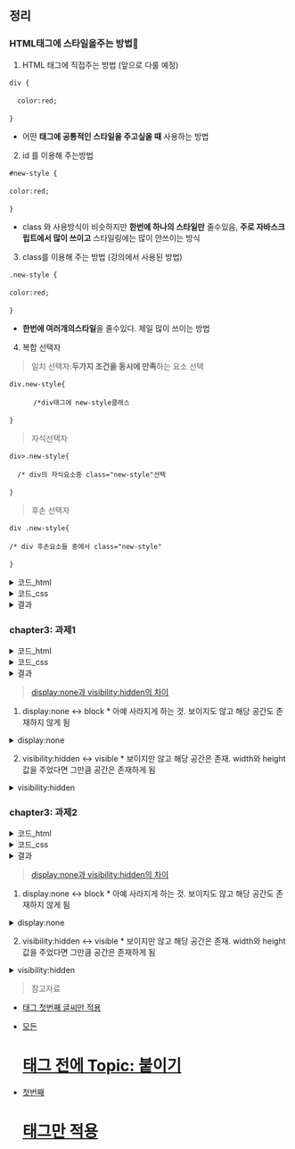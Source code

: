 ## 정리
### HTML태그에 스타일을주는 방법🔗

1. HTML 태그에 직접주는 방법 (앞으로 다룰 예정)
```
div {

  color:red;

}
```

* 어떤 **태그에 공통적인 스타일을 주고싶을 때** 사용하는 방법 

2. id 를 이용해 주는방법

```
#new-style {

color:red;

}
```

* class 와 사용방식이 비슷하지만 **한번에 하나의 스타일만** 줄수있음, **주로 자바스크립트에서 많이 쓰이고** 스타일링에는 많이 안쓰이는 방식

3. class를 이용해 주는 방법 (강의에서 사용된 방법)

```
.new-style {

color:red;

}
```

* **한번에 여러개의스타일**을 줄수있다. 제일 많이 쓰이는 방법 


4. 복합 선택자

> 일치 선택자:**두가지 조건을 동시에 만족**하는 요소 선택 

```
div.new-style{

      /*div태그에 new-style클래스

}
```

> 자식선택자

```
div>.new-style{

  /* div의 자식요소중 class="new-style"선택

}
```

> 후손 선택자

```
div .new-style{

/* div 후손요소들 중에서 class="new-style"

}
```

  <details>
    <summary>코드_html</summary>
    
    <!DOCTYPE html>
    <html lang="en">
    <head>
      <meta charset="UTF-8">
      <meta name="viewport" content="width=device-width, initial-scale=1.0">
      <title>Document</title>
      <link href="/chapter3/css/style.css" rel="stylesheet" type="text/css" />
    </head>
    <body>
      <div class="red border-blue">BTS</div>
      <img src="https://pbs.twimg.com/media/E_OPRLmVIAEXVPr.jpg" class="img-size"/>
      <div class="border-blue img-size margin-space padding-space">BOX</div>
    </body>
    </html>
  </details>

  <details>
    <summary>코드_css</summary>
    
    .red {
      color: red;
      background-color: yellow;
      text-align: center;
    }

    .border-blue {
      border: 1px solid blue;
    }

    .img-size {
      width: 200px;
      height: 200px;
    }

    .margin-space {
      margin-top: 40px;
      margin-left: 100px;
    }

    .padding-space {
      padding-top: 40px;
    }
  </details>

  <details>
    <summary>결과</summary>
    
  ![css](/img/css.png)
    
  </details>

### chapter3: 과제1
  <details>
    <summary>코드_html</summary>
    
    <!DOCTYPE html>
    <html lang="en">
    <head>
      <meta charset="UTF-8">
      <meta name="viewport" content="width=device-width, initial-scale=1.0">
      <title>Document</title>
      <link href="../css/style_hw1.css" rel="stylesheet" type="text/css" />
    </head>
    <body>
      <div>  
        <div class="box">Box 1</div> 
        <div class="box green">Box 2</div>  
        <div class="box blue">Box 3</div> 
    </div>
    </body>
    </html>
  </details>

  <details>
    <summary>코드_css</summary>
    
    .box {
      border: 50px solid red;
      width: 200px;
      padding: 50px;
      margin-bottom: 20px;
    }

    .green {
      border-color: green;
      /* display:none; */
      visibility:hidden
    }

    .blue {
      border-color: blue;
    }
  </details>

  <details>
    <summary>결과</summary>
    
  ![hw1](/img/hw1.png)
    
  </details>

  > [display:none과 visibility:hidden의 차이](https://unabated.tistory.com/entry/displaynone-%EA%B3%BC-visibilityhidden-%EC%9D%98-%EC%B0%A8%EC%9D%B4)
  1. display:none  <-> block
    * 아예 사라지게 하는 것. 보이지도 않고 해당 공간도 존재하지 않게 됨
  <details>
    <summary>display:none</summary>
    
  ![hw1](/img/display.png)
    
  </details>

  2. visibility:hidden <-> visible
    * 보이지만 않고 해당 공간은 존재. width와 height 값을 주었다면 그만큼 공간은 존재하게 됨
  <details>
    <summary>visibility:hidden</summary>
    
  ![hw1](/img/visibility.png)
    
  </details>
  
### chapter3: 과제2
  <details>
    <summary>코드_html</summary>
    
    <!DOCTYPE html>
    <html lang="en">
    <head>
      <meta charset="UTF-8">
      <meta name="viewport" content="width=device-width, initial-scale=1.0">
      <title>Document</title>
      <link href="../css/style_hw2.css" rel="stylesheet" type="text/css" />
    </head>
    <body>
      <div class="challenge2"> 
        <h1>HTML Tutorial</h1> 
        <p class="sub-header">HTML is the standard markup language for Web pages. With HTML you can create your own Website. HTML is easy to learn - You will enjoy it! </p> 
        <p>The HyperText Markup Language, or HTML is the standard markup language for documents designed to be displayed in a web browser. It can be assisted by technologies such as Cascading Style Sheets (CSS) and scripting languages such as JavaScript. ... HTML elements are the building blocks of HTML pages.  </p> 
        <h1>CSS Tutorial</h1> 
        <p class="sub-header">CSS is the language we use to style an HTML document.CSS describes how HTML elements should be displayed.This tutorial will teach you CSS from basic to advanced.</p> 
        <p>Cascading Style Sheets (CSS) is a style sheet language used for describing the presentation of a document written in a markup language such as HTML. CSS is a cornerstone technology of the World Wide Web, alongside HTML and JavaScript.  </p> 
      </div>
    </body>
    </html>
  </details>

  <details>
    <summary>코드_css</summary>
    
    h1 {
      color:  #9b59b6;
    }

    /* 모든 h1 태그 앞에 적용 */
    h1::before {
      content: "Topic: ";
    }

    h1:first-child{
      text-align: center;
    }

    p {
      font-size: 16px;
      font-family: Verdana;
      font-style: italic;
    }

    .sub-header {
      color: #2980b9;
    }

    /* p태그의 첫번째 글자에만 적용 */
    p::first-letter {
      font-size: 200%;
      color: #2980b9;
    }

    .challenge2 {
      padding-left: 10%;
    }
  </details>

  <details>
    <summary>결과</summary>
    
  ![hw1](/img/hw1.png)
    
  </details>

  > [display:none과 visibility:hidden의 차이](https://unabated.tistory.com/entry/displaynone-%EA%B3%BC-visibilityhidden-%EC%9D%98-%EC%B0%A8%EC%9D%B4)
  1. display:none  <-> block
    * 아예 사라지게 하는 것. 보이지도 않고 해당 공간도 존재하지 않게 됨
  <details>
    <summary>display:none</summary>
    
  ![hw1](/img/display.png)
    
  </details>

  2. visibility:hidden <-> visible
    * 보이지만 않고 해당 공간은 존재. width와 height 값을 주었다면 그만큼 공간은 존재하게 됨
  <details>
    <summary>visibility:hidden</summary>
    
  ![hw2](/img/hw2.png)
    
  </details>

  > 참고자료
  * [<p> 태그 첫번째 글씨만 적용]( https://www.w3schools.com/cssref/sel_firstletter.asp)
  * [모든 <h1>태그 전에 Topic: 붙이기](https://www.w3schools.com/cssref/sel_before.asp)
  * [첫번째 <h1> 태그만 적용](https://www.w3schools.com/cssref/sel_firstchild.asp)